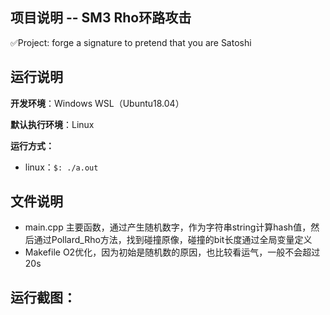 ## 项目说明 -- SM3 Rho环路攻击

✅Project: forge a signature to pretend that you are Satoshi



## 运行说明

**开发环境**：Windows WSL（Ubuntu18.04）

**默认执行环境**：Linux

**运行方式：**

- linux：`$: ./a.out`  



## 文件说明

- main.cpp	主要函数，通过产生随机数字，作为字符串string计算hash值，然后通过Pollard_Rho方法，找到碰撞原像，碰撞的bit长度通过全局变量定义
- Makefile     O2优化，因为初始是随机数的原因，也比较看运气，一般不会超过20s



## 运行截图：